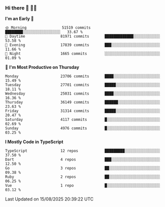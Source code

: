 ### Hi there 👋 🧑‍💻



<!--START_SECTION:waka-->
**I'm an Early 🐤** 

```text
🌞 Morning                51519 commits       ████████░░░░░░░░░░░░░░░░░   33.67 % 
🌆 Daytime                81971 commits       █████████████░░░░░░░░░░░░   53.58 % 
🌃 Evening                17839 commits       ███░░░░░░░░░░░░░░░░░░░░░░   11.66 % 
🌙 Night                  1665 commits        ░░░░░░░░░░░░░░░░░░░░░░░░░   01.09 % 
```
📅 **I'm Most Productive on Thursday** 

```text
Monday                   23706 commits       ████░░░░░░░░░░░░░░░░░░░░░   15.49 % 
Tuesday                  27701 commits       █████░░░░░░░░░░░░░░░░░░░░   18.11 % 
Wednesday                25031 commits       ████░░░░░░░░░░░░░░░░░░░░░   16.36 % 
Thursday                 36149 commits       ██████░░░░░░░░░░░░░░░░░░░   23.63 % 
Friday                   31314 commits       █████░░░░░░░░░░░░░░░░░░░░   20.47 % 
Saturday                 4117 commits        █░░░░░░░░░░░░░░░░░░░░░░░░   02.69 % 
Sunday                   4976 commits        █░░░░░░░░░░░░░░░░░░░░░░░░   03.25 % 
```


**I Mostly Code in TypeScript** 

```text
TypeScript               12 repos            █████████░░░░░░░░░░░░░░░░   37.50 % 
Dart                     4 repos             ███░░░░░░░░░░░░░░░░░░░░░░   12.50 % 
Go                       3 repos             ██░░░░░░░░░░░░░░░░░░░░░░░   09.38 % 
Ruby                     2 repos             ██░░░░░░░░░░░░░░░░░░░░░░░   06.25 % 
Vue                      1 repo              █░░░░░░░░░░░░░░░░░░░░░░░░   03.12 % 
```




 Last Updated on 15/08/2025 20:39:22 UTC
<!--END_SECTION:waka-->


